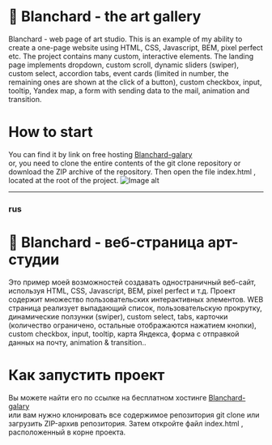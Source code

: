 # 🎨 Blanchard - the art gallery <br>
Blanchard - web page of art studio. This is an example of my ability to create a one-page website using HTML, CSS, Javascript, BEM, pixel perfect etc. The project contains many custom, interactive elements. The landing page implements dropdown, custom scroll, dynamic sliders (swiper), custom select, accordion tabs, event cards (limited in number, the remaining ones are shown at the click of a button), custom checkbox, input, tooltip, Yandex map, a form with sending data to the mail, animation and transition.
# How to start
You can find it by link on free hosting [Blanchard-galary](http://blanchardronkastorka.webtm.ru/)<br>
or, you need to clone the entire contents of the git clone <this repo> repository or download the ZIP archive of the repository. Then open the file index.html , located at the root of the project.
![Image alt](https://github.com/Sergey-Karpov/Blanchard-art-gallery/blob/main/screens/header.png)
____
### rus
# 🎨 Blanchard - веб-страница арт-студии <br>
Это пример моей возможностей создавать одностраничный веб-сайт, используя HTML, CSS, Javascript, BEM, pixel perfect и т.д. Проект содержит множество пользовательских интерактивных элементов. WEB страница реализует выпадающий список, пользовательскую прокрутку, динамические ползунки (swiper), custom select, tabs, карточки (количество ограничено, остальные отображаются нажатием кнопки), custom checkbox, input, tooltip, карта Яндекса, форма с отправкой данных на почту,  animation & transition..
# Как запустить проект
Вы можете найти его по ссылке на бесплатном хостинге [Blanchard-galary](http://blanchardronkastorka.webtm.ru/) <br>
или вам нужно клонировать все содержимое репозитория git clone <this repo> или загрузить ZIP-архив репозитория. Затем откройте файл index.html , расположенный в корне проекта.
